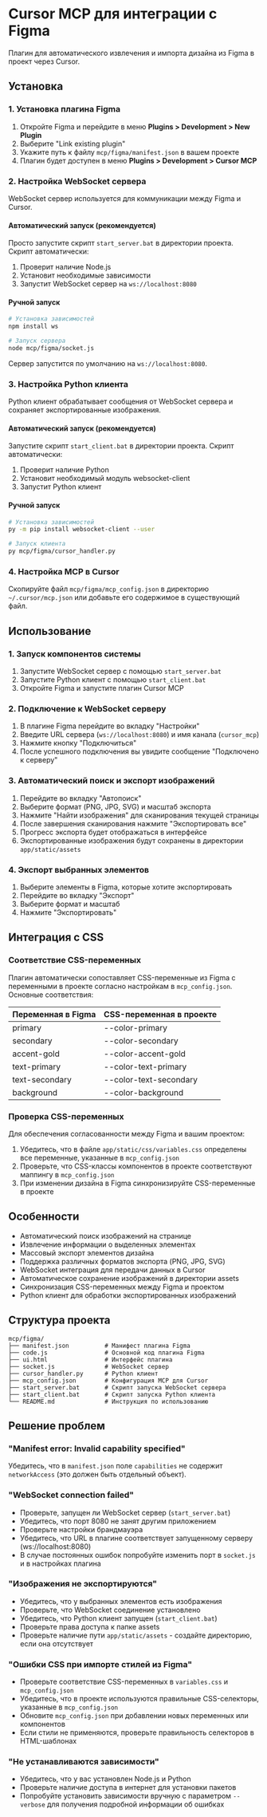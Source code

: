 # Cursor MCP для интеграции с Figma

Плагин для автоматического извлечения и импорта дизайна из Figma в проект через Cursor.

## Установка

### 1. Установка плагина Figma

1. Откройте Figma и перейдите в меню **Plugins > Development > New Plugin**
2. Выберите "Link existing plugin"
3. Укажите путь к файлу `mcp/figma/manifest.json` в вашем проекте
4. Плагин будет доступен в меню **Plugins > Development > Cursor MCP**

### 2. Настройка WebSocket сервера

WebSocket сервер используется для коммуникации между Figma и Cursor.

#### Автоматический запуск (рекомендуется)

Просто запустите скрипт `start_server.bat` в директории проекта. Скрипт автоматически:
1. Проверит наличие Node.js
2. Установит необходимые зависимости
3. Запустит WebSocket сервер на `ws://localhost:8080`

#### Ручной запуск

```bash
# Установка зависимостей
npm install ws

# Запуск сервера
node mcp/figma/socket.js
```

Сервер запустится по умолчанию на `ws://localhost:8080`.

### 3. Настройка Python клиента

Python клиент обрабатывает сообщения от WebSocket сервера и сохраняет экспортированные изображения.

#### Автоматический запуск (рекомендуется)

Запустите скрипт `start_client.bat` в директории проекта. Скрипт автоматически:
1. Проверит наличие Python
2. Установит необходимый модуль websocket-client
3. Запустит Python клиент

#### Ручной запуск

```bash
# Установка зависимостей
py -m pip install websocket-client --user

# Запуск клиента
py mcp/figma/cursor_handler.py
```

### 4. Настройка MCP в Cursor

Скопируйте файл `mcp/figma/mcp_config.json` в директорию `~/.cursor/mcp.json` или добавьте его содержимое в существующий файл.

## Использование

### 1. Запуск компонентов системы

1. Запустите WebSocket сервер с помощью `start_server.bat`
2. Запустите Python клиент с помощью `start_client.bat`
3. Откройте Figma и запустите плагин Cursor MCP

### 2. Подключение к WebSocket серверу

1. В плагине Figma перейдите во вкладку "Настройки"
2. Введите URL сервера (`ws://localhost:8080`) и имя канала (`cursor_mcp`)
3. Нажмите кнопку "Подключиться"
4. После успешного подключения вы увидите сообщение "Подключено к серверу"

### 3. Автоматический поиск и экспорт изображений

1. Перейдите во вкладку "Автопоиск"
2. Выберите формат (PNG, JPG, SVG) и масштаб экспорта
3. Нажмите "Найти изображения" для сканирования текущей страницы
4. После завершения сканирования нажмите "Экспортировать все"
5. Прогресс экспорта будет отображаться в интерфейсе
6. Экспортированные изображения будут сохранены в директории `app/static/assets`

### 4. Экспорт выбранных элементов

1. Выберите элементы в Figma, которые хотите экспортировать
2. Перейдите во вкладку "Экспорт"
3. Выберите формат и масштаб
4. Нажмите "Экспортировать"

## Интеграция с CSS

### Соответствие CSS-переменных

Плагин автоматически сопоставляет CSS-переменные из Figma с переменными в проекте согласно настройкам в `mcp_config.json`. Основные соответствия:

| Переменная в Figma | CSS-переменная в проекте |
|--------------------|--------------------|
| primary            | --color-primary    |
| secondary          | --color-secondary  |
| accent-gold        | --color-accent-gold|
| text-primary       | --color-text-primary|
| text-secondary     | --color-text-secondary|
| background         | --color-background |

### Проверка CSS-переменных

Для обеспечения согласованности между Figma и вашим проектом:

1. Убедитесь, что в файле `app/static/css/variables.css` определены все переменные, указанные в `mcp_config.json`
2. Проверьте, что CSS-классы компонентов в проекте соответствуют маппингу в `mcp_config.json`
3. При изменении дизайна в Figma синхронизируйте CSS-переменные в проекте

## Особенности

- Автоматический поиск изображений на странице
- Извлечение информации о выделенных элементах
- Массовый экспорт элементов дизайна
- Поддержка различных форматов экспорта (PNG, JPG, SVG)
- WebSocket интеграция для передачи данных в Cursor
- Автоматическое сохранение изображений в директории assets
- Синхронизация CSS-переменных между Figma и проектом
- Python клиент для обработки экспортированных изображений

## Структура проекта

```
mcp/figma/
├── manifest.json          # Манифест плагина Figma
├── code.js                # Основной код плагина Figma
├── ui.html                # Интерфейс плагина
├── socket.js              # WebSocket сервер
├── cursor_handler.py      # Python клиент
├── mcp_config.json        # Конфигурация MCP для Cursor
├── start_server.bat       # Скрипт запуска WebSocket сервера
├── start_client.bat       # Скрипт запуска Python клиента
└── README.md              # Инструкция по использованию
```

## Решение проблем

### "Manifest error: Invalid capability specified"

Убедитесь, что в `manifest.json` поле `capabilities` не содержит `networkAccess` (это должен быть отдельный объект).

### "WebSocket connection failed"

- Проверьте, запущен ли WebSocket сервер (`start_server.bat`)
- Убедитесь, что порт 8080 не занят другим приложением
- Проверьте настройки брандмауэра
- Убедитесь, что URL в плагине соответствует запущенному серверу (ws://localhost:8080)
- В случае постоянных ошибок попробуйте изменить порт в `socket.js` и в настройках плагина

### "Изображения не экспортируются"

- Убедитесь, что у выбранных элементов есть изображения
- Проверьте, что WebSocket соединение установлено
- Убедитесь, что Python клиент запущен (`start_client.bat`)
- Проверьте права доступа к папке assets
- Проверьте наличие пути `app/static/assets` - создайте директорию, если она отсутствует

### "Ошибки CSS при импорте стилей из Figma"

- Проверьте соответствие CSS-переменных в `variables.css` и `mcp_config.json`
- Убедитесь, что в проекте используются правильные CSS-селекторы, указанные в `mcp_config.json`
- Обновите `mcp_config.json` при добавлении новых переменных или компонентов
- Если стили не применяются, проверьте правильность селекторов в HTML-шаблонах

### "Не устанавливаются зависимости"

- Убедитесь, что у вас установлен Node.js и Python
- Проверьте наличие доступа в интернет для установки пакетов
- Попробуйте установить зависимости вручную с параметром `--verbose` для получения подробной информации об ошибках 